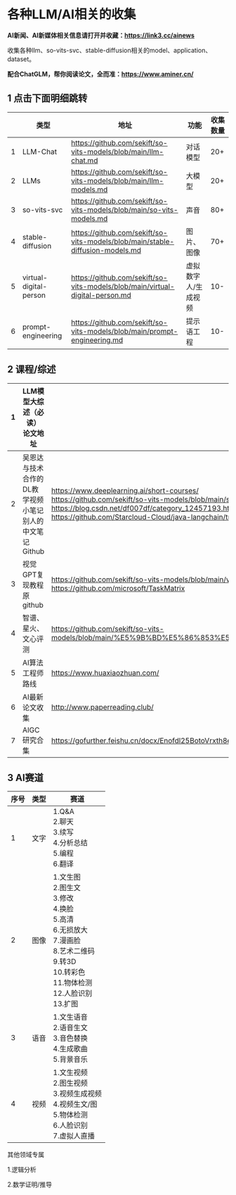 # 各种LLM/AI相关的收集
**AI新闻、AI新媒体相关信息请打开并收藏：https://link3.cc/ainews**

收集各种llm、so-vits-svc、stable-diffusion相关的model、application、dataset。

**配合ChatGLM，帮你阅读论文，全而准：https://www.aminer.cn/**

## 1 点击下面明细跳转

|      | 类型                   | 地址                                                         | 功能                | 收集数量 |
| ---- | ---------------------- | ------------------------------------------------------------ | ------------------- | -------- |
| 1    | LLM-Chat               | https://github.com/sekift/so-vits-models/blob/main/llm-chat.md | 对话模型            | 20+      |
| 2    | LLMs                   | https://github.com/sekift/so-vits-models/blob/main/llm-models.md | 大模型              | 20+      |
| 3    | so-vits-svc            | https://github.com/sekift/so-vits-models/blob/main/so-vits-models.md | 声音                | 80+      |
| 4    | stable-diffusion       | https://github.com/sekift/so-vits-models/blob/main/stable-diffusion-models.md | 图片、图像          | 70+      |
| 5    | virtual-digital-person | https://github.com/sekift/so-vits-models/blob/main/virtual-digital-person.md | 虚拟数字人/生成视频 | 10-      |
| 6    | prompt-engineering     | https://github.com/sekift/so-vits-models/blob/main/prompt-engineering.md | 提示语工程          | 10-      |

## 2 课程/综述

| 1    | **LLM模型大综述（必读）**<br>论文地址                        | https://github.com/RUCAIBox/LLMSurvey<br/>https://arxiv.org/abs/2303.18223 [LLM综述]<br/>https://arxiv.org/abs/2311.07989 [代码LLM综述]<br/> |
| ---- | ------------------------------------------------------------ | ------------------------------------------------------------ |
| 2    | 吴恩达与技术合作的DL教学视频<br/>小笔记<br/>别人的中文笔记<br/>Github | https://www.deeplearning.ai/short-courses/<br/>https://github.com/sekift/so-vits-models/blob/main/stude-deeplearning-wu.md<br/>https://blog.csdn.net/df007df/category_12457193.html<br/>https://github.com/Starcloud-Cloud/java-langchain/tree/master |
| 3    | 视觉GPT复现教程<br/>原github                                 | https://github.com/sekift/so-vits-models/blob/main/visual-chatgpt-build.md<br/>https://github.com/microsoft/TaskMatrix |
| 4    | 智谱、星火、文心评测                                         | https://github.com/sekift/so-vits-models/blob/main/%E5%9B%BD%E5%86%853%E5%A4%A7LLMs(%E6%99%BA%E8%B0%B1%E3%80%81%E6%98%9F%E7%81%AB%EF%BC%8C%E6%96%87%E5%BF%83)%E6%B5%8B%E8%AF%84.md |
| 5    | AI算法工程师路线                                             | https://www.huaxiaozhuan.com/                                |
| 6    | AI最新论文收集                                               | http://www.paperreading.club/                                |
| 7    | AIGC研究合集                                                 | https://gofurther.feishu.cn/docx/Enofdl25BotoVrxth8ec4rNBn5c |

## 3 AI赛道

| 序号 | 类型 | 赛道                                                         |
| ---- | ---- | ------------------------------------------------------------ |
| 1    | 文字 | 1.Q&A<br>2.聊天<br>3.续写<br>4.分析总结<br>5.编程<br>6.翻译<br> |
| 2    | 图像 | 1.文生图<br>2.图生文<br>3.修改<br>4.换脸<br>5.高清<br>6.无损放大<br>7.漫画脸<br>8.艺术二维码<br>9.转3D<br/>10.转彩色<br/>11.物体检测<br/>12.人脸识别<br/>13.扩图<br/> |
| 3    | 语音 | 1.文生语音<br>2.语音生文<br/>3.音色替换<br/>4.生成歌曲<br/>5.背景音乐<br/> |
| 4    | 视频 | 1.文生视频<br>2.图生视频<br/>3.视频生成视频<br>4.视频生文/图<br/>5.物体检测<br>6.人脸识别<br>7.虚拟人直播<br/> |

其他领域专属

1.逻辑分析

2.数学证明/推导